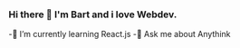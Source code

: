 ### Hi there 👋 I'm Bart and i love Webdev.
 -🌱 I’m currently learning React.js
 -💬 Ask me about Anythink
 
 



<!--
**bartlomiejra/bartlomiejra** is a ✨ _special_ ✨ repository because its `README.md` (this file) appears on your GitHub profile.

Here are some ideas to get you started:

- 🔭 I’m currently working on ...
- 👯 I’m looking to collaborate on ...
- 🤔 I’m looking for help with ...
- 📫 How to reach me: ...
- 😄 Pronouns: ...
- ⚡ Fun fact: ...
-->
